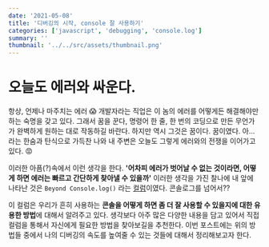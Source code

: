 ```yaml
---
date: '2021-05-08'
title: '디버깅의 시작, console 잘 사용하기'
categories: ['javascript', 'debugging', 'console.log']
summary: ''
thumbnail: '../../src/assets/thumbnail.png'
---
```


# 오늘도 에러와 싸운다.

항상, 언제나 마주치는 에러 😱 개발자라는 직업은 이 놈의 에러를 어떻게든 해결해야만 하는 숙명을 갖고 있다. 그래서 꿈을 꾼다, 명령어 한 줄, 한 번의 코딩으로 만든 무언가가 완벽하게 원하는 대로 작동하길 바란다. 하지만 역시 그것은 꿈이다. 꿈이였다. 아... 라는 한숨과 탄식으로 가득찬 나와 내 주변은 오늘도 그렇게 에러와의 전쟁을 이어가고 있다. 😡

이러한 아픔(?)속에서 이런 생각을 한다.
**'어차피 에러가 벗어날 수 없는 것이라면, 어떻게 하면 에러는 빠르고 간단하게 찾아낼 수 있을까'**
이러한 생각을 가진 찰나에 내 앞에 나타난 것은 `Beyond Console.log()` 라는 [컬럼](https://www.sitepoint.com/beyond-console-log-level-up-your-debugging-skills/)이였다. 콘솔로그를 넘어서??

이 컬럼은 우리가 흔히 사용하는 **콘솔을 어떻게 하면 좀 더 잘 사용할 수 있을지에 대한 유용한 방법**에 대해서 알려주고 있다. 생각보다 아주 많은 다양한 내용을 담고 있어서 직접 컬럼을 통해서 자신에게 필요한 방법을 찾아보길을 추천한다. 이번 포스트에는 위의 방법들 중에서 나의 디버깅의 속도를 높여줄 수 있는 것들에 대해서 정리해보고자 한다.
